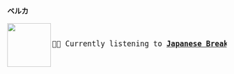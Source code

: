 ### ベルカ

<a href="https://www.youtube.com/results?search_query=Japanese+Breakfast+The+Woman+That+Loves+You" target="_blank">
    <img align="left" width="100" height="100" src="https:&#x2F;&#x2F;lastfm.freetls.fastly.net&#x2F;i&#x2F;u&#x2F;174s&#x2F;22fe169065701d4d95dcc1a0f8b93b90.jpg">
</a>
<big>
    <pre>
</br><p align="left">🎵🎶 Currently listening to <b><a href="https://www.youtube.com/results?search_query=Japanese+Breakfast+The+Woman+That+Loves+You" target="_blank">Japanese Breakfast - The Woman That Loves You</a></b></p>
</pre></big>